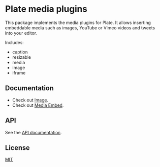 # Plate media plugins

This package implements the media plugins for Plate. It allows inserting
embeddable media such as images, YouTube or Vimeo videos and tweets into your
editor.

Includes:

- caption
- resizable
- media
- image
- iframe

## Documentation

- Check out [Image](https://plate.udecode.io/docs/image).
- Check out [Media Embed](https://plate.udecode.io/docs/media-embed).

## API

See the [API documentation](https://plate-api.udecode.io/globals.html). 

## License

[MIT](../../LICENSE)
